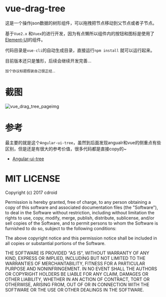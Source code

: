 # vue-drag-tree
这是一个操作json数据的树形组件，可以拖拽把节点移动到父节点或者子节点。

基于`Vue2.x` 和`Vuex`的进行开发，因为有点懒所以组件内的按钮和图标是使用了[Element-UI](https://github.com/ElemeFE/element "Element-UI")的组件。

代码目录是`vue-cli`的自动生成目录，直接运行`npm install` 就可以运行起来。

目前版本还只是雏形，后续会继续开发完善...

<small> 加个协议标题假装自己很正经... </small>

# 截图
![vue_drag_tree_pageimg](http://owuarmdzk.bkt.clouddn.com/github_readme_img_1.png "Vue-drag-tree")

# 参考
最主要的就是这个`Angular-ui-tree`，虽然到后面发现angualr和vue的侧重点有些区别，但是还是有很大的参考价值，很多代码都是直接copy的~

* [Angular-ui-tree](https://github.com/angular-ui-tree/angular-ui-tree "angular-ui-tree")

# MIT LICENSE
Copyright (c) 2017 cdroid

Permission is hereby granted, free of charge, to any person obtaining a copy
of this software and associated documentation files (the "Software"), to deal
in the Software without restriction, including without limitation the rights
to use, copy, modify, merge, publish, distribute, sublicense, and/or sell
copies of the Software, and to permit persons to whom the Software is
furnished to do so, subject to the following conditions:

The above copyright notice and this permission notice shall be included in all
copies or substantial portions of the Software.

THE SOFTWARE IS PROVIDED "AS IS", WITHOUT WARRANTY OF ANY KIND, EXPRESS OR
IMPLIED, INCLUDING BUT NOT LIMITED TO THE WARRANTIES OF MERCHANTABILITY,
FITNESS FOR A PARTICULAR PURPOSE AND NONINFRINGEMENT. IN NO EVENT SHALL THE
AUTHORS OR COPYRIGHT HOLDERS BE LIABLE FOR ANY CLAIM, DAMAGES OR OTHER
LIABILITY, WHETHER IN AN ACTION OF CONTRACT, TORT OR OTHERWISE, ARISING FROM,
OUT OF OR IN CONNECTION WITH THE SOFTWARE OR THE USE OR OTHER DEALINGS IN THE
SOFTWARE.
